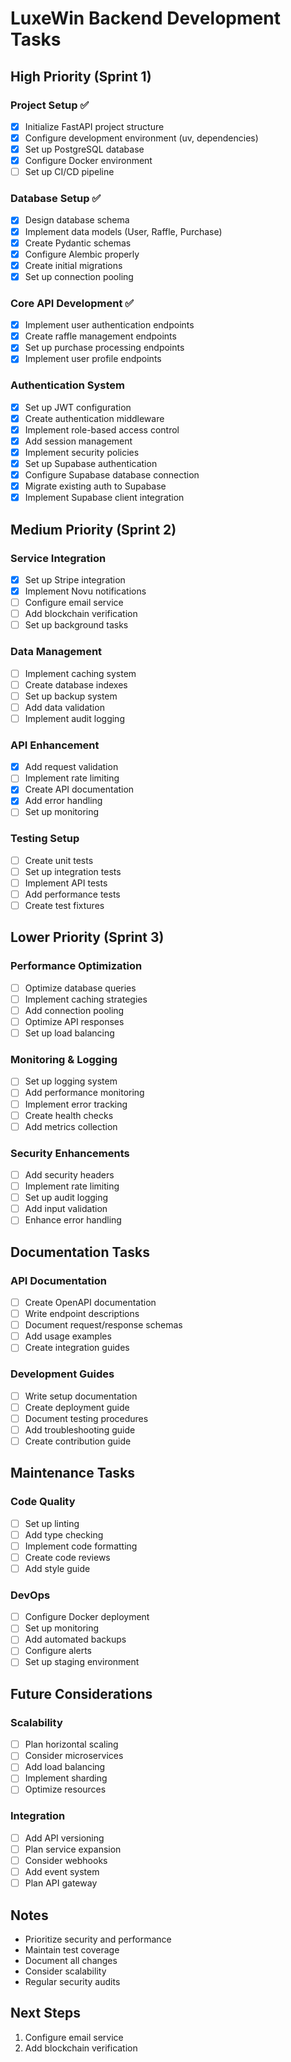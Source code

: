 # LuxeWin Backend Development Tasks

## High Priority (Sprint 1)

### Project Setup ✅
- [x] Initialize FastAPI project structure
- [x] Configure development environment (uv, dependencies)
- [x] Set up PostgreSQL database
- [x] Configure Docker environment
- [ ] Set up CI/CD pipeline

### Database Setup ✅
- [x] Design database schema
- [x] Implement data models (User, Raffle, Purchase)
- [x] Create Pydantic schemas
- [x] Configure Alembic properly
- [x] Create initial migrations
- [x] Set up connection pooling

### Core API Development ✅
- [x] Implement user authentication endpoints
- [x] Create raffle management endpoints
- [x] Set up purchase processing endpoints
- [x] Implement user profile endpoints

### Authentication System
- [x] Set up JWT configuration
- [x] Create authentication middleware
- [x] Implement role-based access control
- [x] Add session management
- [x] Implement security policies
- [x] Set up Supabase authentication
- [x] Configure Supabase database connection
- [x] Migrate existing auth to Supabase
- [x] Implement Supabase client integration

## Medium Priority (Sprint 2)

### Service Integration
- [x] Set up Stripe integration
- [x] Implement Novu notifications
- [ ] Configure email service
- [ ] Add blockchain verification
- [ ] Set up background tasks

### Data Management
- [ ] Implement caching system
- [ ] Create database indexes
- [ ] Set up backup system
- [ ] Add data validation
- [ ] Implement audit logging

### API Enhancement
- [x] Add request validation
- [ ] Implement rate limiting
- [x] Create API documentation
- [x] Add error handling
- [ ] Set up monitoring

### Testing Setup
- [ ] Create unit tests
- [ ] Set up integration tests
- [ ] Implement API tests
- [ ] Add performance tests
- [ ] Create test fixtures

## Lower Priority (Sprint 3)

### Performance Optimization
- [ ] Optimize database queries
- [ ] Implement caching strategies
- [ ] Add connection pooling
- [ ] Optimize API responses
- [ ] Set up load balancing

### Monitoring & Logging
- [ ] Set up logging system
- [ ] Add performance monitoring
- [ ] Implement error tracking
- [ ] Create health checks
- [ ] Add metrics collection

### Security Enhancements
- [ ] Add security headers
- [ ] Implement rate limiting
- [ ] Set up audit logging
- [ ] Add input validation
- [ ] Enhance error handling

## Documentation Tasks

### API Documentation
- [ ] Create OpenAPI documentation
- [ ] Write endpoint descriptions
- [ ] Document request/response schemas
- [ ] Add usage examples
- [ ] Create integration guides

### Development Guides
- [ ] Write setup documentation
- [ ] Create deployment guide
- [ ] Document testing procedures
- [ ] Add troubleshooting guide
- [ ] Create contribution guide

## Maintenance Tasks

### Code Quality
- [ ] Set up linting
- [ ] Add type checking
- [ ] Implement code formatting
- [ ] Create code reviews
- [ ] Add style guide

### DevOps
- [ ] Configure Docker deployment
- [ ] Set up monitoring
- [ ] Add automated backups
- [ ] Configure alerts
- [ ] Set up staging environment

## Future Considerations

### Scalability
- [ ] Plan horizontal scaling
- [ ] Consider microservices
- [ ] Add load balancing
- [ ] Implement sharding
- [ ] Optimize resources

### Integration
- [ ] Add API versioning
- [ ] Plan service expansion
- [ ] Consider webhooks
- [ ] Add event system
- [ ] Plan API gateway

## Notes
- Prioritize security and performance
- Maintain test coverage
- Document all changes
- Consider scalability
- Regular security audits

## Next Steps
1. Configure email service
2. Add blockchain verification

